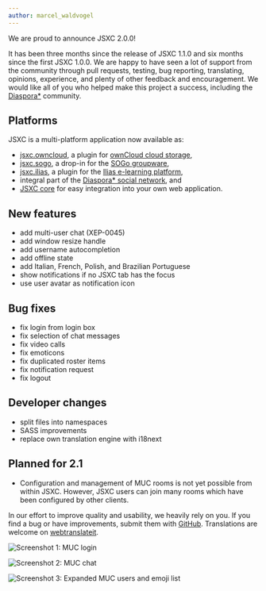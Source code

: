 ```yaml
---
author: marcel_waldvogel
---
```


We are proud to announce JSXC 2.0.0!

It has been three months since the release of JSXC 1.1.0 and six months since the first JSXC 1.0.0. We are happy to have seen a lot of support from the community through pull requests, testing, bug reporting, translating, opinions, experience, and plenty of other feedback and encouragement. We would like all of you who helped make this project a success, including the [Diaspora*](https://diasporafoundation.org) community.

<h2>Platforms</h2>

JSXC is a multi-platform application now available as:

- [jsxc.owncloud](https://github.com/jsxc/jsxc.owncloud/releases/tag/v2.0.0), a plugin for [ownCloud cloud storage](https://oncloud.org),
- [jsxc.sogo](https://github.com/jsxc/jsxc.sogo/releases/tag/v2.0.0), a drop-in for the [SOGo groupware](http://www.sogo.nu),
- [jsxc.ilias](https://github.com/jsxc/jsxc.ilias/releases/tag/v2.0.0), a plugin for the [Ilias e-learning platform](http://www.ilias.de),
- integral part of the [Diaspora* social network](https://diasporafoundation.org), and
- [JSXC core](https://github.com/jsxc/jsxc/releases/tag/v2.0.0) for easy integration into your own web application.

<h2>New features</h2>

- add multi-user chat (XEP-0045)
- add window resize handle
- add username autocompletion
- add offline state
- add Italian, French, Polish, and Brazilian Portuguese
- show notifications if no JSXC tab has the focus
- use user avatar as notification icon

<h2>Bug fixes</h2>

- fix login from login box
- fix selection of chat messages
- fix video calls
- fix emoticons
- fix duplicated roster items
- fix notification request
- fix logout

<h2>Developer changes</h2>

- split files into namespaces
- SASS improvements
- replace own translation engine with i18next

<h2>Planned for 2.1</h2>

- Configuration and management of MUC rooms is not yet possible from within JSXC. However, JSXC users can join many rooms which have been configured by other clients.

In our effort to improve quality and usability, we heavily rely on you. If you find a bug or have improvements, submit them with [GitHub](https://github.com/jsxc/jsxc/issues). Translations are welcome on [webtranslateit](https://webtranslateit.com/en/projects/10365-JSXC/project_locales).

![Screenshot 1: MUC login]({{site.url}}/assets/v2.0.0/screenshot-muc-login.png)

![Screenshot 2: MUC chat]({{site.url}}/assets/v2.0.0/screenshot-muc-chat.png)

![Screenshot 3: Expanded MUC users and emoji list]({{site.url}}/assets/v2.0.0/screenshot-expanded.png)
